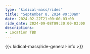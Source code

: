 ```yaml
---
type: "kidical-mass/rides"
title: "September 8, 2024 @9:30am"
date: 2024-02-22T21:00:00-03:00
ride_date: 2024-09-08T09:30:00-03:00
descriptions:
- Location TBD
---
```


{{< kidical-mass/ride-general-info >}}
